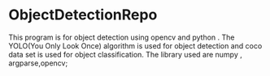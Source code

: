 # ObjectDetectionRepo
This program is for object detection using opencv and python .
The YOLO(You Only Look Once) algorithm is used for object detection and coco data set is used for object classification.
The library used are numpy , argparse,opencv;
